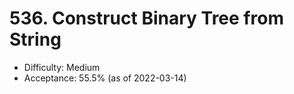 # 536. Construct Binary Tree from String
- Difficulty: Medium
- Acceptance: 55.5% (as of 2022-03-14)
